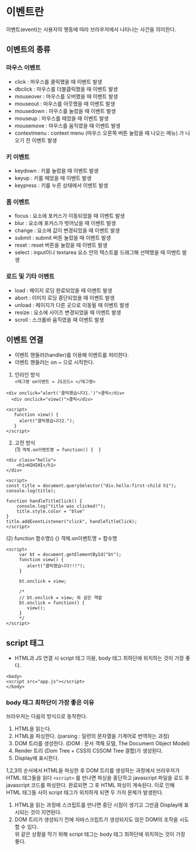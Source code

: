 # 이벤트란
이벤트(event)는 사용자의 행동에 따라 브라우저에서 나타나는 사건을 의미한다.

## 이벤트의 종류
### 마우스 이벤트
- click : 마우스를 클릭했을 때 이벤트 발생
- dbclick : 마우스를 더블클릭했을 때 이벤트 발생
- mouseover : 마우스를 오버했을 때 이벤트 발생
- mouseout : 마우스를 아웃했을 때 이벤트 발생
- mousedown : 마우스를 눌렀을 때 이벤트 발생
- mouseup : 마우스를 떼었을 때 이벤트 발생
- mousemove : 마우스를 움직였을 때 이벤트 발생
- contextmenu : context menu (마우스 오른쪽 버튼 눌렀을 때 나오는 메뉴) 가 나오기 전 이벤트 발생
### 키 이벤트
- keydown : 키를 눌렀을 때 이벤트 발생
- keyup : 키를 떼었을 때 이벤트 발생
- keypress : 키를 누른 상태에서 이벤트 발생
### 폼 이벤트
- focus : 요소에 포커스가 이동되었을 때 이벤트 발생
- blur : 요소에 포커스가 벗어났을 때 이벤트 발생
- change : 요소에 값이 변경되었을 때 이벤트 발생
- submit : submit 버튼 눌렀을 때 이벤트 발생
- reset : reset 버튼을 눌렀을 때 이벤트 발생
- select : input이나 textarea 요소 안의 텍스트를 드래그해 선택했을 때 이벤트 발생
### 로드 및 기타 이벤트
- load : 페이지 로딩 완료되었을 때 이벤트 발생
- abort : 이미지 로딩 중단되었을 때 이벤트 발생
- unload : 페이지가 다른 곳으로 이동될 때 이벤트 발생
- resize : 요소에 사이즈 변경되었을 때 이벤트 발생
- scroll : 스크롤바 움직였을 때 이벤트 발생

## 이벤트 연결
- 이벤트 핸들러(handler)를 이용해 이벤트를 처리한다.
- 이벤트 핸들러는 on ~ 으로 시작한다.
1) 인라인 방식  
``<태그명 on이벤트 = JS코드> </태그명>``
```
<div onclick="alert('클릭했습니다1.')">클릭</div>
  <div onclick="view()">클릭</div>
    
<script>
   function view() {
     alert("클릭했습니다2.");
   }
</script> 
  ```  
2) 고전 방식  
(1) ``객체.on이벤트명 = function() {  }``  
```
<div class="hello">
    <h1>HIHIHI</h1>
</div>

<script>
const title = document.querySelector("div.hello:first-child h1");
console.log(title);

function handleTitleClick() {
    console.log("title was clicked!");
    title.style.color = "blue"
}
title.addEventListener("click", handleTitleClick);
</script>
```
(2) function 함수명() {}  객체.on이벤트명 = 함수명  
```
<script>
     var bt = document.getElementById("bt");
     function view() {
        alert("클릭했습니다!!!");
     }
     
     bt.onclick = view;
     
     /*
     // bt.onclick = view; 와 같은 역할
     bt.onclick = function() {
        view();
     }
     */
</script>
```
## script 태그
- HTML과 JS 연결 시 script 태그 이용, body 태그 최하단에 위치하는 것이 가장 좋다.
```
<body>
<script src="app.js"></script>
</body>
```
### body 태그 최하단이 가장 좋은 이유
브라우저는 다음의 방식으로 동작한다.
1. HTML을 읽는다.
2. HTML을 파싱한다. (parsing : 일련의 문자열을 기계어로 번역하는 과정)
3. DOM 트리를 생성한다. (DOM : 문서 객체 모델, The Document Object Model)
4. Render 트리 (Dom Tree + CSS의 CSSOM Tree 결합)가 생성된다.
5. Display에 표시한다.  

1,2,3의 순서에서 HTML을 파싱한 후 DOM 트리를 생성하는 과정에서 브라우저가 HTML 태그들을 읽다 ``<script>`` 를 만나면 
파싱을 중단하고 javascript 파일을 로드 후 javascript 코드를 파싱한다. 완료되면 그 후 HTML 파싱이 계속된다.
 이로 인해 HTML 태그들 사이 script 태그가 위치하게 되면 두 가지 문제가 발생한다.
 1. HTML을 읽는 과정에 스크립트를 만나면 중단 시점이 생기고 그만큼 Display에 표시되는 것이 지연된다.
 2. DOM 트리가 생성되기 전에 자바스크립트가 생성되지도 않은 DOM의 조작을 시도할 수 있다.  
위 같은 상황을 막기 위해 script 태그는 body 태그 최하단에 위치하는 것이 가장 좋다.

